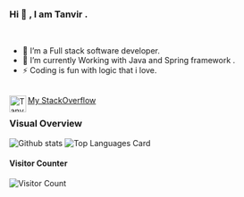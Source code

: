 ### Hi 👋 , I am Tanvir  .

<br>

- 🔭  I’m a Full stack software developer.
- 🌱  I’m currently Working with Java and Spring framework .
- ⚡  Coding is fun with logic that i love.

<br>


<a href="http://stackoverflow.com/users/3409234/tanvirchowdhury">
  <img align="left" alt="Tanvir | StackOverflow" width="30px" 
       src="https://cdn.sstatic.net/Sites/stackoverflow/Img/icon-48.png"/>
  My StackOverflow
</a>


### Visual Overview<br>
![Github stats](https://github-readme-stats.vercel.app/api?username=tanvirgh&theme=vue&show_icons=true&count_private=true&hide=issues,contribs)
![Top Languages Card](https://github-readme-stats.vercel.app/api/top-langs/?username=tanvirgh&layout=compact)
<br>
#### Visitor Counter<br>
![Visitor Count](https://profile-counter.glitch.me/{tanvirgh}/count.svg)


